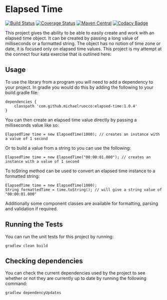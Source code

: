 # Elapsed Time

[![Build Status](https://travis-ci.org/michaelruocco/elapsed-time.svg?branch=master)](https://travis-ci.org/michaelruocco/elapsed-time)
[![Coverage Status](https://coveralls.io/repos/github/michaelruocco/elapsed-time/badge.svg?branch=master)](https://coveralls.io/github/michaelruocco/elapsed-time?branch=master)
[![Maven Central](https://maven-badges.herokuapp.com/maven-central/com.github.michaelruocco/elapsed-time/badge.svg)](https://maven-badges.herokuapp.com/maven-central/com.github.michaelruocco/elapsed-time)
[![Codacy Badge](https://api.codacy.com/project/badge/Grade/14bb0479ff524fd4a4ef2474077d8fd5)](https://www.codacy.com/app/michael-ruocco/elapsed-time?utm_source=github.com&amp;utm_medium=referral&amp;utm_content=michaelruocco/elapsed-time&amp;utm_campaign=Badge_Grade)

This project gives the ability to be able to easily create and work with an elapsed time
object. It can be created by passing a long value of milliseconds or a formatted string.
The object has no notion of time zone or date, it is focused only on elapsed time values.
This project is my attempt at the connect four kata exercise that is outlined here:

## Usage

To use the library from a program you will need to add a dependency to your project. In
gradle you would do this by adding the following to your build.gradle file:

```
dependencies {
    classpath 'com.github.michaelruocco:elapsed-time:1.0.4'
}
```

You can then create an elapsed time value directly by passing a milliseconds
value like so:

```
ElapsedTime time = new ElapsedTime(1000); // creates an instance with a value of 1 second
```

Or to build a value from a string to you can use the following:

```
ElapsedTime time = new ElapsedTime("00:00:01.000"); // creates an instance with a value of 1 second
```

To toString method can be used to convert an elapsed time instance to a formatted string:

```
ElapsedTime time = new ElapsedTime(1000);
String formattedTime = time.toString(); // will give a string value of "00:00:01.000"
```

Additionally some component classes are available for formatting, parsing and validation if
required.

## Running the Tests

You can run the unit tests for this project by running:

```
gradlew clean build
```

## Checking dependencies

You can check the current dependencies used by the project to see whether
or not they are currently up to date by running the following command:

```
gradlew dependencyUpdates
```